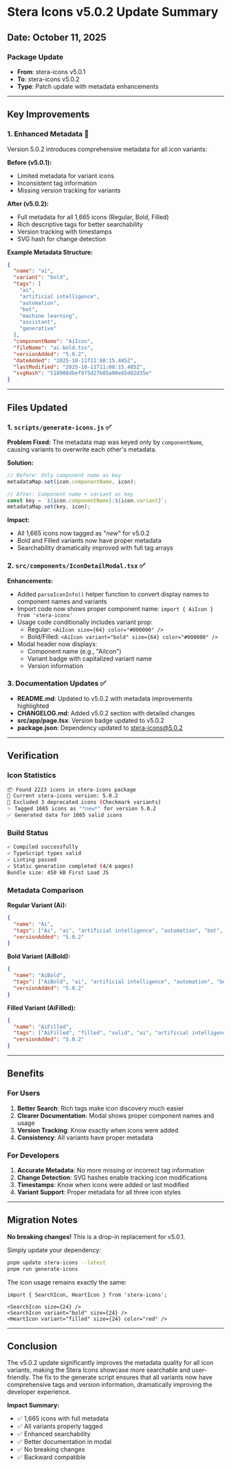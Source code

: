 # Stera Icons v5.0.2 Update Summary

## Date: October 11, 2025

### Package Update
- **From**: stera-icons v5.0.1
- **To**: stera-icons v5.0.2
- **Type**: Patch update with metadata enhancements

---

## Key Improvements

### 1. Enhanced Metadata 🎯

Version 5.0.2 introduces comprehensive metadata for all icon variants:

**Before (v5.0.1):**
- Limited metadata for variant icons
- Inconsistent tag information
- Missing version tracking for variants

**After (v5.0.2):**
- Full metadata for all 1,665 icons (Regular, Bold, Filled)
- Rich descriptive tags for better searchability
- Version tracking with timestamps
- SVG hash for change detection

**Example Metadata Structure:**
```json
{
  "name": "ai",
  "variant": "bold",
  "tags": [
    "ai",
    "artificial intelligence",
    "automation",
    "bot",
    "machine learning",
    "assistant",
    "generative"
  ],
  "componentName": "AiIcon",
  "fileName": "ai-bold.tsx",
  "versionAdded": "5.0.2",
  "dateAdded": "2025-10-11T11:08:15.485Z",
  "lastModified": "2025-10-11T11:08:15.485Z",
  "svgHash": "518908dbef975d27b05a00e65d82d35e"
}
```

---

## Files Updated

### 1. `scripts/generate-icons.js` ✅

**Problem Fixed:**
The metadata map was keyed only by `componentName`, causing variants to overwrite each other's metadata.

**Solution:**
```javascript
// Before: Only component name as key
metadataMap.set(icon.componentName, icon);

// After: Component name + variant as key
const key = `${icon.componentName}:${icon.variant}`;
metadataMap.set(key, icon);
```

**Impact:**
- All 1,665 icons now tagged as "*new*" for v5.0.2
- Bold and Filled variants now have proper metadata
- Searchability dramatically improved with full tag arrays

### 2. `src/components/IconDetailModal.tsx` ✅

**Enhancements:**
- Added `parseIconInfo()` helper function to convert display names to component names and variants
- Import code now shows proper component name: `import { AiIcon } from 'stera-icons'`
- Usage code conditionally includes variant prop:
  - Regular: `<AiIcon size={64} color="#000000" />`
  - Bold/Filled: `<AiIcon variant="bold" size={64} color="#000000" />`
- Modal header now displays:
  - Component name (e.g., "AiIcon")
  - Variant badge with capitalized variant name
  - Version information

### 3. Documentation Updates ✅

- **README.md**: Updated to v5.0.2 with metadata improvements highlighted
- **CHANGELOG.md**: Added v5.0.2 section with detailed changes
- **src/app/page.tsx**: Version badge updated to v5.0.2
- **package.json**: Dependency updated to stera-icons@5.0.2

---

## Verification

### Icon Statistics
```bash
📦 Found 2223 icons in stera-icons package
🔖 Current stera-icons version: 5.0.2
🚫 Excluded 3 deprecated icons (Checkmark variants)
✨ Tagged 1665 icons as "*new*" for version 5.0.2
✅ Generated data for 1665 valid icons
```

### Build Status
```bash
✓ Compiled successfully
✓ TypeScript types valid
✓ Linting passed
✓ Static generation completed (4/4 pages)
Bundle size: 450 kB First Load JS
```

### Metadata Comparison

**Regular Variant (Ai):**
```json
{
  "name": "Ai",
  "tags": ["Ai", "ai", "artificial intelligence", "automation", "bot", "machine learning", "assistant", "generative", "*new*"],
  "versionAdded": "5.0.2"
}
```

**Bold Variant (AiBold):**
```json
{
  "name": "AiBold",
  "tags": ["AiBold", "ai", "artificial intelligence", "automation", "bot", "machine learning", "assistant", "generative", "*new*"],
  "versionAdded": "5.0.2"
}
```

**Filled Variant (AiFilled):**
```json
{
  "name": "AiFilled",
  "tags": ["AiFilled", "filled", "solid", "ai", "artificial intelligence", "automation", "bot", "machine learning", "assistant", "generative", "*new*"],
  "versionAdded": "5.0.2"
}
```

---

## Benefits

### For Users
1. **Better Search**: Rich tags make icon discovery much easier
2. **Clearer Documentation**: Modal shows proper component names and usage
3. **Version Tracking**: Know exactly when icons were added
4. **Consistency**: All variants have proper metadata

### For Developers
1. **Accurate Metadata**: No more missing or incorrect tag information
2. **Change Detection**: SVG hashes enable tracking icon modifications
3. **Timestamps**: Know when icons were added or last modified
4. **Variant Support**: Proper metadata for all three icon styles

---

## Migration Notes

**No breaking changes!** This is a drop-in replacement for v5.0.1.

Simply update your dependency:
```bash
pnpm update stera-icons --latest
pnpm run generate-icons
```

The icon usage remains exactly the same:
```tsx
import { SearchIcon, HeartIcon } from 'stera-icons';

<SearchIcon size={24} />
<SearchIcon variant="bold" size={24} />
<HeartIcon variant="filled" size={24} color="red" />
```

---

## Conclusion

The v5.0.2 update significantly improves the metadata quality for all icon variants, making the Stera Icons showcase more searchable and user-friendly. The fix to the generate script ensures that all variants now have comprehensive tags and version information, dramatically improving the developer experience.

**Impact Summary:**
- ✅ 1,665 icons with full metadata
- ✅ All variants properly tagged
- ✅ Enhanced searchability
- ✅ Better documentation in modal
- ✅ No breaking changes
- ✅ Backward compatible



